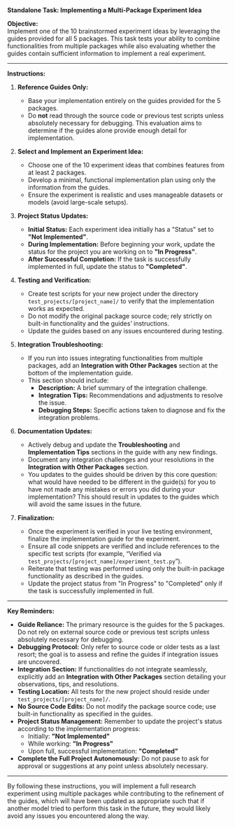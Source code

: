 **Standalone Task: Implementing a Multi-Package Experiment Idea**

**Objective:**  
Implement one of the 10 brainstormed experiment ideas by leveraging the guides provided for all 5 packages. This task tests your ability to combine functionalities from multiple packages while also evaluating whether the guides contain sufficient information to implement a real experiment.

---

**Instructions:**

1. **Reference Guides Only:**  
   - Base your implementation entirely on the guides provided for the 5 packages.  
   - Do **not** read through the source code or previous test scripts unless absolutely necessary for debugging. This evaluation aims to determine if the guides alone provide enough detail for implementation.

2. **Select and Implement an Experiment Idea:**  
   - Choose one of the 10 experiment ideas that combines features from at least 2 packages.  
   - Develop a minimal, functional implementation plan using only the information from the guides.  
   - Ensure the experiment is realistic and uses manageable datasets or models (avoid large-scale setups).

3. **Project Status Updates:**  
   - **Initial Status:** Each experiment idea initially has a "Status" set to **"Not Implemented"**.  
   - **During Implementation:** Before beginning your work, update the status for the project you are working on to **"In Progress"**.  
   - **After Successful Completion:** If the task is successfully implemented in full, update the status to **"Completed"**.

4. **Testing and Verification:**  
   - Create test scripts for your new project under the directory `test_projects/[project_name]/` to verify that the implementation works as expected.  
   - Do not modify the original package source code; rely strictly on built-in functionality and the guides’ instructions.  
   - Update the guides based on any issues encountered during testing.

5. **Integration Troubleshooting:**  
   - If you run into issues integrating functionalities from multiple packages, add an **Integration with Other Packages** section at the bottom of the implementation guide.  
   - This section should include:  
     - **Description:** A brief summary of the integration challenge.  
     - **Integration Tips:** Recommendations and adjustments to resolve the issue.  
     - **Debugging Steps:** Specific actions taken to diagnose and fix the integration problems.

6. **Documentation Updates:**  
   - Actively debug and update the **Troubleshooting** and **Implementation Tips** sections in the guide with any new findings.  
   - Document any integration challenges and your resolutions in the **Integration with Other Packages** section.
   - You updates to the guides should be driven by this core question: what would have needed to be different in the guide(s) for you to have not made any mistakes or errors you did during your implementation? This should result in updates to the guides which will avoid the same issues in the future.

7. **Finalization:**  
   - Once the experiment is verified in your live testing environment, finalize the implementation guide for the experiment.  
   - Ensure all code snippets are verified and include references to the specific test scripts (for example, “Verified via `test_projects/[project_name]/experiment_test.py`”).  
   - Reiterate that testing was performed using only the built-in package functionality as described in the guides.  
   - Update the project status from "In Progress" to "Completed" only if the task is successfully implemented in full.

---

**Key Reminders:**

- **Guide Reliance:** The primary resource is the guides for the 5 packages. Do not rely on external source code or previous test scripts unless absolutely necessary for debugging.  
- **Debugging Protocol:** Only refer to source code or older tests as a last resort; the goal is to assess and refine the guides if integration issues are uncovered.  
- **Integration Section:** If functionalities do not integrate seamlessly, explicitly add an **Integration with Other Packages** section detailing your observations, tips, and resolutions.  
- **Testing Location:** All tests for the new project should reside under `test_projects/[project_name]/`.  
- **No Source Code Edits:** Do not modify the package source code; use built-in functionality as specified in the guides.  
- **Project Status Management:** Remember to update the project's status according to the implementation progress:  
  - Initially: **"Not Implemented"**  
  - While working: **"In Progress"**  
  - Upon full, successful implementation: **"Completed"**
- **Complete the Full Project Autonomously:** Do not pause to ask for approval or suggestions at any point unless absolutely necessary.

---

By following these instructions, you will implement a full research experiment using multiple packages while contributing to the refinement of the guides, which will have been updated as appropriate such that if another model tried to perform this task in the future, they would likely avoid any issues you encountered along the way.